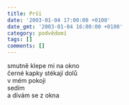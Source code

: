 ```yaml
---
title: Prší
date: '2003-01-04 17:00:00 +0100'
date_gmt: '2003-01-04 16:00:00 +0100'
category: podvědomí
tags: []
comments: []
---
```


<p>smutně klepe mi na okno<br>černé kapky stékají dolů<br>v mém pokoji<br>sedím<br>a dívám se z okna</p>
